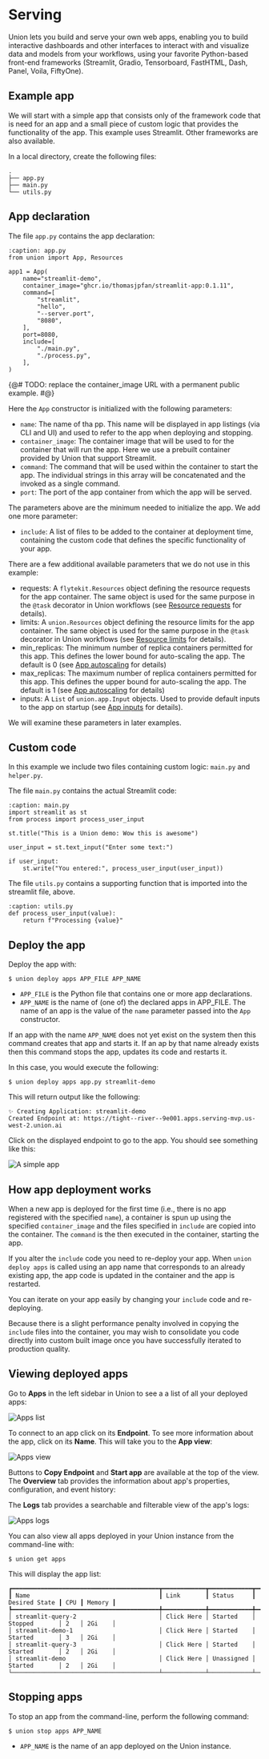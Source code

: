# Serving

Union lets you build and serve your own web apps, enabling you to build interactive dashboards and other interfaces to interact with and visualize data and models from your workflows,
using your favorite Python-based front-end frameworks (Streamlit, Gradio, Tensorboard, FastHTML, Dash, Panel, Voila, FiftyOne).

## Example app

We will start with a simple app that consists only of the framework code that is need for an app
and a small piece of custom logic that provides the functionality of the app.
This example uses Streamlit. Other frameworks are also available.

In a local directory, create the following files:

```{code-block} bash
.
├── app.py
├── main.py
└── utils.py
```

## App declaration

The file `app.py` contains the app declaration:

```{code-block} python
:caption: app.py
from union import App, Resources

app1 = App(
    name="streamlit-demo",
    container_image="ghcr.io/thomasjpfan/streamlit-app:0.1.11",
    command=[
        "streamlit",
        "hello",
        "--server.port",
        "8080",
    ],
    port=8080,
    include=[
        "./main.py",
        "./process.py",
    ],
)
```
{@# TODO: replace the container_image URL with a permanent public example. #@}

Here the `App` constructor is initialized with the following parameters:

* `name`: The name of tha pp. This name will be displayed in app listings (via CLI and UI) and used to refer to the app when deploying and stopping.
* `container_image`: The container image that will be used to for the container that will run the app. Here we use a prebuilt container provided by Union that support Streamlit.
* `command`: The command that will be used within the container to start the app. The individual strings in this array will be concatenated and the invoked as a single command.
* `port`: The port of the app container from which the app will be served.

The parameters above are the minimum needed to initialize the app.
We add one more parameter:

* `include`: A list of files to be added to the container at deployment time, containing the custom code that defines the specific functionality of your app.

There are a few additional available parameters that we do not use in this example:

* requests:  A `flytekit.Resources` object defining the resource requests for the app container.
  The same object is used for the same purpose in the `@task` decorator in Union workflows  (see [Resource requests]() for details).
* limits: A `union.Resources` object defining the resource limits for the app container.
  The same object is used for the same purpose in the `@task` decorator in Union workflows  (see [Resource limits]() for details).
* min_replicas: The minimum number of replica containers permitted for this app.
  This defines the lower bound for auto-scaling the app. The default is 0 (see [App autoscaling]() for details)
* max_replicas: The maximum number of replica containers permitted for this app.
  This defines the upper bound for auto-scaling the app. The default is 1 (see [App autoscaling]() for details)
* inputs: A `List` of `union.app.Input` objects. Used to provide default inputs to the app on startup (see [App inputs]() for details).

We will examine these parameters in later examples.

## Custom code

In this example we include two files containing custom logic: `main.py` and `helper.py`.

The file `main.py` contains the actual Streamlit code:

```{code-block} python
:caption: main.py
import streamlit as st
from process import process_user_input

st.title("This is a Union demo: Wow this is awesome")

user_input = st.text_input("Enter some text:")

if user_input:
    st.write("You entered:", process_user_input(user_input))
```

The file `utils.py` contains a supporting function that is imported into the streamlit file, above.

```{code-block} python
:caption: utils.py
def process_user_input(value):
    return f"Processing {value}"
```

## Deploy the app

Deploy the app with:

```{code-block} bash
$ union deploy apps APP_FILE APP_NAME
```

* `APP_FILE` is the Python file that contains one or more app declarations.
* `APP_NAME` is the name of (one of) the declared apps in APP_FILE. The name of an app is the value of the `name` parameter passed into the `App` constructor.

If an app with the name `APP_NAME` does not yet exist on the system then this command creates that app and starts it.
If an ap by that name already exists then this command stops the app, updates its code and restarts it.

In this case, you would execute the following:

```{code-block}bash
$ union deploy apps app.py streamlit-demo
```

This will return output like the following:

```{code-block} bash
✨ Creating Application: streamlit-demo
Created Endpoint at: https://tight--river--9e001.apps.serving-mvp.us-west-2.union.ai
```

Click on the displayed endpoint to go to the app.
You should see something like this:

![A simple app](/_static/images/user-guide/core-concepts/serving/simple-app.png)

## How app deployment works

When a new app is deployed for the first time (i.e., there is no app registered with the specified `name`),
a container is spun up using the specified `container_image` and the files specified in `include` are
copied into the container. The `command` is the then executed in the container, starting the app.

If you alter the `include` code you need to re-deploy your app.
When `union deploy apps` is called using an app name that corresponds to an already existing app,
the app code is updated in the container and the app is restarted.

You can iterate on your app easily by changing your `include` code and re-deploying.

Because there is a slight performance penalty involved in copying the `include` files into the container,
you may wish to consolidate you code directly into custom built image once you have successfully iterated
to production quality.

## Viewing deployed apps

Go to **Apps** in the left sidebar in Union to see a a list of all your deployed apps:

![Apps list](/_static/images/user-guide/core-concepts/serving/apps-list.png)

To connect to an app click on its **Endpoint**.
To see more information about the app, click on its **Name**.
This will take you to the **App view**:

![Apps view](/_static/images/user-guide/core-concepts/serving/app-view.png)

Buttons to **Copy Endpoint** and **Start app** are available at the top of the view.
The **Overview** tab provides the information about app's properties, configuration, and event history:

The **Logs** tab provides a searchable and filterable view of the app's logs:

![Apps logs](/_static/images/user-guide/core-concepts/serving/app-logs.png)

You can also view all apps deployed in your Union instance from the command-line with:

```{code-block} bash
$ union get apps
```

This will display the app list:

```{code-block} bash
┏━━━━━━━━━━━━━━━━━━━━━━━━━━━━━━━━━━━━━━━━━┳━━━━━━━━━━━━┳━━━━━━━━━━━━┳━━━━━━━━━━━━━━━┳━━━━━┳━━━━━━━━┓
┃ Name                                    ┃ Link       ┃ Status     ┃ Desired State ┃ CPU ┃ Memory ┃
┡━━━━━━━━━━━━━━━━━━━━━━━━━━━━━━━━━━━━━━━━━╇━━━━━━━━━━━━╇━━━━━━━━━━━━╇━━━━━━━━━━━━━━━╇━━━━━╇━━━━━━━━┩
│ streamlit-query-2                       │ Click Here │ Started    │ Stopped       │ 2   │ 2Gi    │
│ streamlit-demo-1                        │ Click Here │ Started    │ Started       │ 3   │ 2Gi    │
│ streamlit-query-3                       │ Click Here │ Started    │ Started       │ 2   │ 2Gi    │
│ streamlit-demo                          │ Click Here │ Unassigned │ Started       │ 2   │ 2Gi    │
└─────────────────────────────────────────┴────────────┴────────────┴───────────────┴─────┴────────┘
```

## Stopping apps

To stop an app from the command-line, perform the following command:

```{code-block} bash
$ union stop apps APP_NAME
```

* `APP_NAME` is the name of an app deployed on the Union instance.
